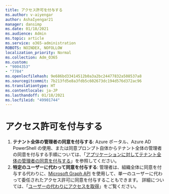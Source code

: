 ```yaml
---
title: アクセス許可を付与する
ms.author: v-aiyengar
author: AshaIyengar21
manager: dansimp
ms.date: 01/18/2021
ms.audience: Admin
ms.topic: article
ms.service: o365-administration
ROBOTS: NOINDEX, NOFOLLOW
localization_priority: Normal
ms.collection: Adm_O365
ms.custom:
- "9004353"
- "7784"
ms.openlocfilehash: 9e686bd33414512b0a3a2bc24477832a508537a8
ms.sourcegitcommit: 7b213fd5e8a3fdb5c602673dc194d576d372ac96
ms.translationtype: HT
ms.contentlocale: ja-JP
ms.lasthandoff: 01/18/2021
ms.locfileid: "49901744"
---
```

# <a name="grant-permissions"></a>アクセス許可を付与する

1. **テナント全体の管理者の同意を付与する**: Azure ポータル、Azure AD PowerShell の使用、または同意プロンプト自体からテナント全体の管理者の同意を付与する手順については、「[アプリケーションに対してテナント全体の管理者の同意を付与する](https://docs.microsoft.com/azure/active-directory/manage-apps/grant-admin-consent)」を参照してください。
1. **特定のユーザーに代わって同意を付与する**: 管理者は、組織全体に同意を付与する代わりに、[Microsoft Graph API](https://docs.microsoft.com/graph/use-the-api) を使用して、単一のユーザーに代わって委任されたアクセス許可に同意を付与することもできます。 詳細については、「[ユーザーの代わりにアクセスを取得](https://docs.microsoft.com/graph/auth-v2-user)」をご覧ください。